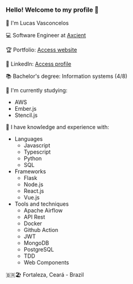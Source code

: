 ### Hello! Welcome to my profile 👋

👨‍ I'm Lucas Vasconcelos

💻 Software Engineer at [Axcient](https://axcient.com/)

🏆 Portfolio: [Access website](https://lucas-av7.github.io/)

👔 LinkedIn: [Access profile](https://www.linkedin.com/in/lucas-av7)

📚 Bachelor's degree: Information systems (4/8)

🌱 I'm currently studying:
* AWS
* Ember.js
* Stencil.js

💾 I have knowledge and experience with:
* Languages
    * Javascript
    * Typescript
    * Python
    * SQL
* Frameworks
    * Flask
    * Node.js
    * React.js
    * Vue.js
* Tools and techniques
    * Apache Airflow
    * API Rest
    * Docker
    * Github Action
    * JWT
    * MongoDB
    * PostgreSQL
    * TDD
    * Web Components

🇧🇷🏖️ Fortaleza, Ceará - Brazil
